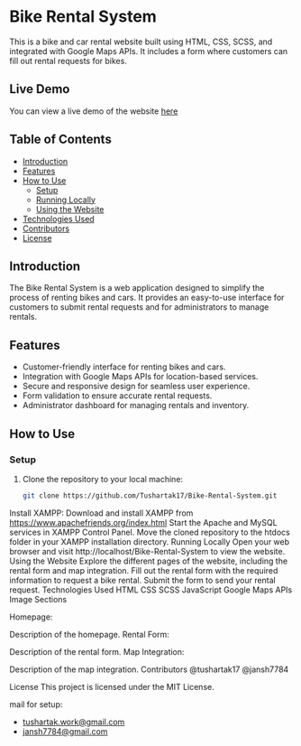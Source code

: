 # Bike Rental System

This is a bike and car rental website built using HTML, CSS, SCSS, and integrated with Google Maps APIs. It includes a form where customers can fill out rental requests for bikes.

## Live Demo

You can view a live demo of the website [here](https://tushartak17.github.io/Bike-Rental-System/)

## Table of Contents

- [Introduction](#introduction)
- [Features](#features)
- [How to Use](#how-to-use)
  - [Setup](#setup)
  - [Running Locally](#running-locally)
  - [Using the Website](#using-the-website)
- [Technologies Used](#technologies-used)
- [Contributors](#contributors)
- [License](#license)

## Introduction

The Bike Rental System is a web application designed to simplify the process of renting bikes and cars. It provides an easy-to-use interface for customers to submit rental requests and for administrators to manage rentals.

## Features

- Customer-friendly interface for renting bikes and cars.
- Integration with Google Maps APIs for location-based services.
- Secure and responsive design for seamless user experience.
- Form validation to ensure accurate rental requests.
- Administrator dashboard for managing rentals and inventory.

## How to Use

### Setup

1. Clone the repository to your local machine:
   ```bash
   git clone https://github.com/Tushartak17/Bike-Rental-System.git
Install XAMPP:
Download and install XAMPP from https://www.apachefriends.org/index.html
Start the Apache and MySQL services in XAMPP Control Panel.
Move the cloned repository to the htdocs folder in your XAMPP installation directory.
Running Locally
Open your web browser and visit http://localhost/Bike-Rental-System to view the website.
Using the Website
Explore the different pages of the website, including the rental form and map integration.
Fill out the rental form with the required information to request a bike rental.
Submit the form to send your rental request.
Technologies Used
HTML
CSS
SCSS
JavaScript
Google Maps APIs
Image Sections
<!-- Add images and descriptions of different sections of your website here -->
Homepage:

Description of the homepage.
Rental Form:

Description of the rental form.
Map Integration:

Description of the map integration.
Contributors
@tushartak17
@jansh7784


License
This project is licensed under the MIT License.


mail for setup: 

- tushartak.work@gmail.com
- jansh7784@gmail.com
